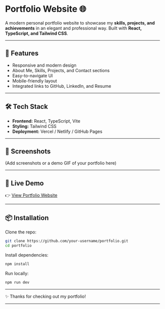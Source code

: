 # Portfolio Website 🌐

A modern personal portfolio website to showcase my **skills, projects, and achievements** in an elegant and professional way.
Built with **React, TypeScript, and Tailwind CSS**.

---

## 🚀 Features

* Responsive and modern design
* About Me, Skills, Projects, and Contact sections
* Easy-to-navigate UI
* Mobile-friendly layout
* Integrated links to GitHub, LinkedIn, and Resume

---

## 🛠️ Tech Stack

* **Frontend:** React, TypeScript, Vite
* **Styling:** Tailwind CSS
* **Deployment:** Vercel / Netlify / GitHub Pages

---

## 📸 Screenshots

(Add screenshots or a demo GIF of your portfolio here)

---

## 🔗 Live Demo

👉 [View Portfolio Website](https://portfolio-blond-six-37.vercel.app/)

---

## 📦 Installation

Clone the repo:

```bash
git clone https://github.com/your-username/portfolio.git
cd portfolio
```

Install dependencies:

```bash
npm install
```

Run locally:

```bash
npm run dev
```

---

✨ Thanks for checking out my portfolio!

---

